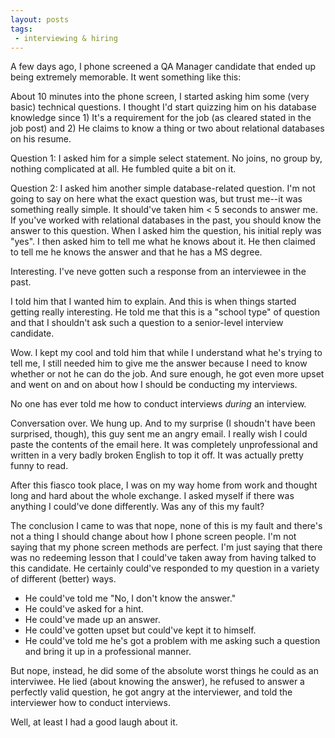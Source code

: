 ```yaml
---
layout: posts
tags:
 - interviewing & hiring
---
```


A few days ago, I phone screened a QA Manager candidate that ended up being extremely memorable.  It went something like this:

About 10 minutes into the phone screen, I started asking him some (very basic) technical questions.  I thought I'd start quizzing him on his database knowledge since 1) It's a requirement for the job (as cleared stated in the job post) and 2) He claims to know a thing or two about relational databases on his resume.

Question 1: I asked him for a simple select statement.  No joins, no group by, nothing complicated at all.  He fumbled quite a bit on it.

Question 2: I asked him another simple database-related question.  I'm not going to say on here what the exact question was, but trust me--it was something really simple.  It should've taken him < 5 seconds to answer me.  If you've worked with relational databases in the past, you should know the answer to this question.  When I asked him the question, his initial reply was "yes".  I then asked him to tell me what he knows about it.  He then claimed to tell me he knows the answer and that he has a MS degree.

Interesting.  I've neve gotten such a response from an interviewee in the past.

I told him that I wanted him to explain.  And this is when things started getting really interesting.  He told me that this is a "school type" of question and that I shouldn't ask such a question to a senior-level interview candidate.

Wow.  I kept my cool and told him that while I understand what he's trying to tell me, I still needed him to give me the answer because I need to know whether or not he can do the job.  And sure enough, he got even more upset and went on and on about how I should be conducting my interviews.

No one has ever told me how to conduct interviews *during* an interview.

Conversation over.  We hung up.  And to my surprise (I shoudn't have been surprised, though), this guy sent me an angry email.  I really wish I could paste the contents of the email here.  It was completely unprofessional and written in a very badly broken English to top it off.  It was actually pretty funny to read.

After this fiasco took place, I was on my way home from work and thought long and hard about the whole exchange.  I asked myself if there was anything I could've done differently.  Was any of this my fault?

The conclusion I came to was that nope, none of this is my fault and there's not a thing I should change about how I phone screen people.  I'm not saying that my phone screen methods are perfect.  I'm just saying that there was no redeeming lesson that I could've taken away from having talked to this candidate.  He certainly could've responded to my question in a variety of different (better) ways.

* He could've told me "No, I don't know the answer."
* He could've asked for a hint.
* He could've made up an answer.
* He could've gotten upset but could've kept it to himself.
* He could've told me he's got a problem with me asking such a question and bring it up in a professional manner.

But nope, instead, he did some of the absolute worst things he could as an interviwee.  He lied (about knowing the answer), he refused to answer a perfectly valid question, he got angry at the interviewer, and told the interviewer how to conduct interviews.

Well, at least I had a good laugh about it.
